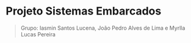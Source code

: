 # Projeto Sistemas Embarcados

> Grupo: Iasmin Santos Lucena, João Pedro Alves de Lima e Myrlla Lucas Pereira